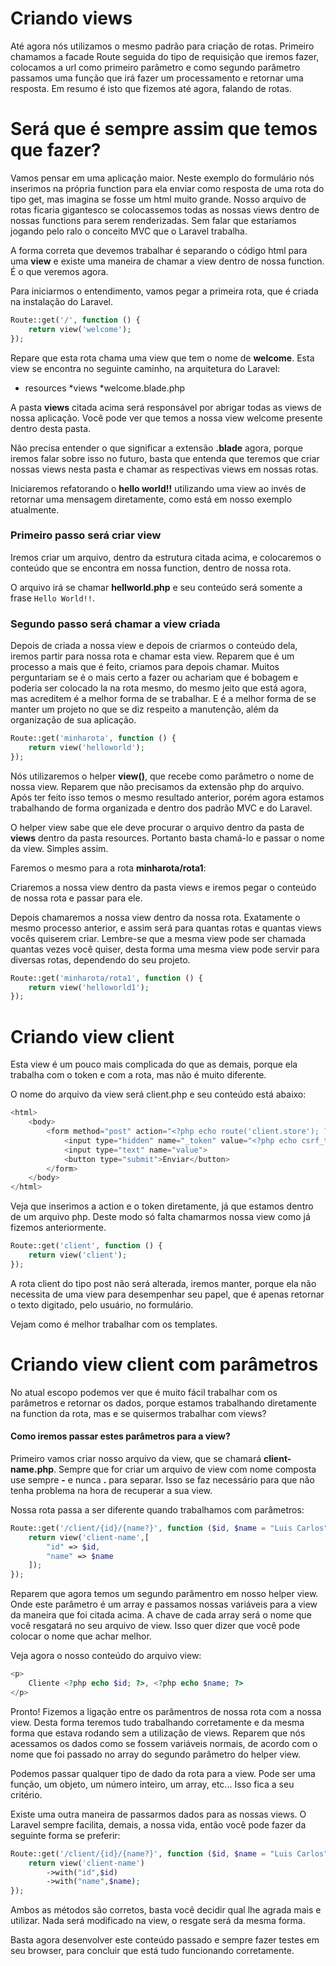 # Criando views

Até agora nós utilizamos o mesmo padrão para criação de rotas. Primeiro chamamos a facade Route seguida do tipo de requisição que iremos fazer, colocamos a url como primeiro parâmetro e como segundo parâmetro passamos uma função que irá fazer um processamento e retornar uma resposta. Em resumo é isto que fizemos até agora, falando de rotas.

# Será que é sempre assim que temos que fazer?

Vamos pensar em uma aplicação maior. Neste exemplo do formulário nós inserimos na própria function para ela enviar como resposta de uma rota do tipo get, mas imagina se fosse um html muito grande. Nosso arquivo de rotas ficaria gigantesco se colocassemos todas as nossas views dentro de nossas functions para serem renderizadas. Sem falar que estaríamos jogando pelo ralo o conceito MVC que o Laravel trabalha.

A forma correta que devemos trabalhar é separando o código html para uma **view** e existe uma maneira de chamar a view dentro de nossa function. É o que veremos agora.

Para iniciarmos o entendimento, vamos pegar a primeira rota, que é criada na instalação do Laravel.

```php
Route::get('/', function () {
    return view('welcome');
});
```

Repare que esta rota chama uma view que tem o nome de **welcome**. Esta view se encontra no seguinte caminho, na arquitetura do Laravel:

* resources
    *views
        *welcome.blade.php

A pasta **views** citada acima será responsável por abrigar todas as views de nossa aplicação. Você pode ver que temos a nossa view welcome presente dentro desta pasta.

Não precisa entender o que significar a extensão **.blade** agora, porque iremos falar sobre isso no futuro, basta que entenda que teremos que criar nossas views nesta pasta e chamar as respectivas views em nossas rotas.

Iniciaremos refatorando o **hello world!!** utilizando uma view ao invés de retornar uma mensagem diretamente, como está em nosso exemplo atualmente.

### Primeiro passo será criar view

Iremos criar um arquivo, dentro da estrutura citada acima, e colocaremos o conteúdo que se encontra em nossa function, dentro de nossa rota.

O arquivo irá se chamar **hellworld.php** e seu conteúdo será somente a frase `Hello World!!`.

### Segundo passo será chamar a view criada

Depois de criada a nossa view e depois de criarmos o conteúdo dela, iremos partir para nossa rota e chamar esta view. Reparem que é um processo a mais que é feito, criamos para depois chamar. Muitos perguntariam se é o mais certo a fazer ou achariam que é bobagem e poderia ser colocado la na rota mesmo, do mesmo jeito que está agora, mas acreditem é a melhor forma de se trabalhar. E é a melhor forma de se manter um projeto no que se diz respeito a manutenção, além da organização de sua aplicação.

```php
Route::get('minharota', function () {
    return view('helloworld');
});
```

Nós utilizaremos o helper **view()**, que recebe como parâmetro o nome de nossa view. Reparem que não precisamos da extensão php do arquivo. Após ter feito isso temos o mesmo resultado anterior, porém agora estamos trabalhando de forma organizada e dentro dos padrão MVC e do Laravel.

O helper view sabe que ele deve procurar o arquivo dentro da pasta de **views** dentro da pasta resources. Portanto basta chamá-lo e passar o nome da view. Simples assim.

Faremos o mesmo para a rota **minharota/rota1**:

Criaremos a nossa view dentro da pasta views e iremos pegar o conteúdo de nossa rota e passar para ele.

Depois chamaremos a nossa view dentro da nossa rota. Exatamente o mesmo processo anterior, e assim será para quantas rotas e quantas views vocês quiserem criar. Lembre-se que a mesma view pode ser chamada quantas vezes você quiser, desta forma uma mesma view pode servir para diversas rotas, dependendo do seu projeto.

```php
Route::get('minharota/rota1', function () {
    return view('helloworld1');
});
```

# Criando view client

Esta view é um pouco mais complicada do que as demais, porque ela trabalha com o token e com a rota, mas não é muito diferente.

O nome do arquivo da view será client.php e seu conteúdo está abaixo:

```php
<html>
    <body>
        <form method="post" action="<?php echo route('client.store'); ?>">
            <input type="hidden" name="_token" value="<?php echo csrf_token(); ?>">
            <input type="text" name="value">
            <button type="submit">Enviar</button>
        </form>
    </body>
</html>
```

Veja que inserimos a action e o token diretamente, já que estamos dentro de um arquivo php. Deste modo só falta chamarmos nossa view como já fizemos anteriormente.

```php
Route::get('client', function () {
    return view('client');
});
```

A rota client do tipo post não será alterada, iremos manter, porque ela não necessita de uma view para desempenhar seu papel, que é apenas retornar o texto digitado, pelo usuário, no formulário.

Vejam como é melhor trabalhar com os templates.

# Criando view client com parâmetros

No atual escopo podemos ver que é muito fácil trabalhar com os parâmetros e retornar os dados, porque estamos trabalhando diretamente na function da rota, mas e se quisermos trabalhar com views?

#### Como iremos passar estes parâmetros para a view?

Primeiro vamos criar nosso arquivo da view, que se chamará **client-name.php**. Sempre que for criar um arquivo de view com nome composta use sempre **-** e nunca **.** para separar. Isso se faz necessário para que não tenha problema na hora de recuperar a sua view.

Nossa rota passa a ser diferente quando trabalhamos com parâmetros:

```php
Route::get('/client/{id}/{name?}', function ($id, $name = "Luis Carlos") {
    return view('client-name',[
        "id" => $id,
        "name" => $name
    ]);
});
```

Reparem que agora temos um segundo parâmentro em nosso helper view. Onde este parâmetro é um array e passamos nossas variáveis para a view da maneira que foi citada acima. A chave de cada array será o nome que você resgatará no seu arquivo de view. Isso quer dizer que você pode colocar o nome que achar melhor.

Veja agora o nosso conteúdo do arquivo view:

```php
<p>
    Cliente <?php echo $id; ?>, <?php echo $name; ?>
</p>
```

Pronto! Fizemos a ligação entre os parâmentros de nossa rota com a nossa view. Desta forma teremos tudo trabalhando corretamente e da mesma forma que estava rodando sem a utilização de views. Reparem que nós acessamos os dados como se fossem variáveis normais, de acordo com o nome que foi passado no array do segundo parâmetro do helper view.

Podemos passar qualquer tipo de dado da rota para a view. Pode ser uma função, um objeto, um número inteiro, um array, etc... Isso fica a seu critério.

Existe uma outra maneira de passarmos dados para as nossas views. O Laravel sempre facilita, demais, a nossa vida, então você pode fazer da seguinte forma se preferir:

```php
Route::get('/client/{id}/{name?}', function ($id, $name = "Luis Carlos") {
    return view('client-name')
        ->with("id",$id)
        ->with("name",$name);
});
```

Ambos as métodos são corretos, basta você decidir qual lhe agrada mais e utilizar. Nada será modificado na view, o resgate será da mesma forma.

Basta agora desenvolver este conteúdo passado e sempre fazer testes em seu browser, para concluir que está tudo funcionando corretamente.